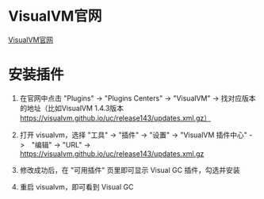 # VisualVM官网

[VisualVM官网](https://visualvm.github.io/index.html "VisualVM官网")


# 安装插件

1. 在官网中点击 "Plugins" -> "Plugins Centers" -> "VisualVM" -> 找对应版本的地址（比如VisualVM 1.4.3版本 https://visualvm.github.io/uc/release143/updates.xml.gz）

2. 打开 visualvm，选择 "工具" -> "插件" -> "设置" -> "VisualVM 插件中心" ->　"编辑" -> "URL" -> https://visualvm.github.io/uc/release143/updates.xml.gz

3. 修改成功后，在 "可用插件" 页里即可显示 Visual GC 插件，勾选并安装

4. 重启 visualvm，即可看到 Visual GC
